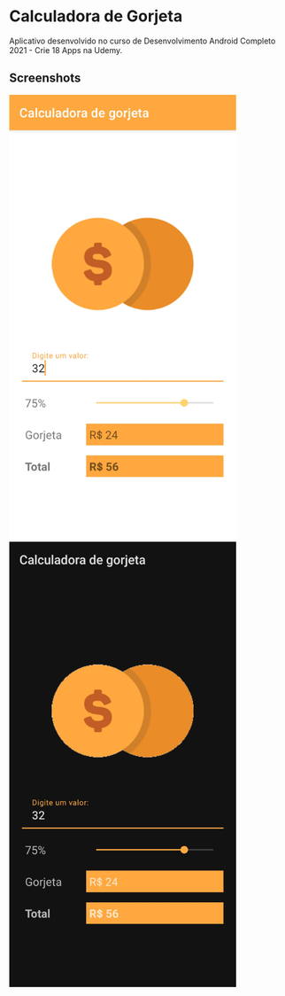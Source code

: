 # Calculadora de Gorjeta

Aplicativo desenvolvido no curso de Desenvolvimento Android Completo 2021 - Crie 18 Apps na Udemy.

## Screenshots

<img src="https://github.com/Montfel/Calculadora-Gorjeta/blob/main/images/Screenshot.jpg" alt="screenshot" width="410"/><img src="https://github.com/Montfel/Calculadora-Gorjeta/blob/main/images/Dark_Screenshot.jpg" alt="dark_screenshot" width="410"/>
